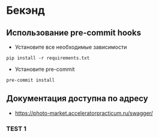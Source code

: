 # Бекэнд

## Использование pre-commit hooks
- Установите все необходимые зависимости
```
pip install -r requirements.txt
```
- Установите pre-commit
```
pre-commit install
```
## Документация доступна по адресу
- https://photo-market.acceleratorpracticum.ru/swagger/

### TEST 1